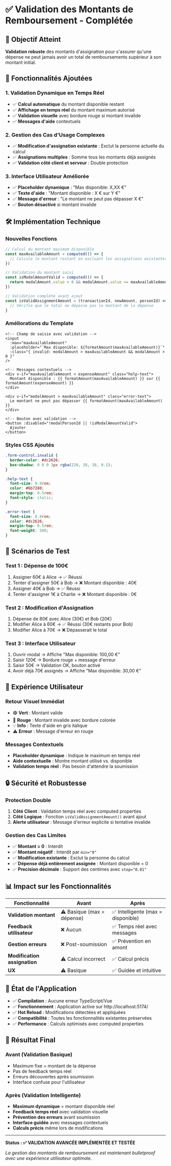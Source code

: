 # ✅ Validation des Montants de Remboursement - Complétée

## 🎯 Objectif Atteint

**Validation robuste** des montants d'assignation pour s'assurer qu'une dépense ne peut jamais avoir
un total de remboursements supérieur à son montant initial.

## 🔧 Fonctionnalités Ajoutées

### **1. Validation Dynamique en Temps Réel**

- ✅ **Calcul automatique** du montant disponible restant
- ✅ **Affichage en temps réel** du montant maximum autorisé
- ✅ **Validation visuelle** avec bordure rouge si montant invalide
- ✅ **Messages d'aide** contextuels

### **2. Gestion des Cas d'Usage Complexes**

- ✅ **Modification d'assignation existante** : Exclut la personne actuelle du calcul
- ✅ **Assignations multiples** : Somme tous les montants déjà assignés
- ✅ **Validation côté client et serveur** : Double protection

### **3. Interface Utilisateur Améliorée**

- ✅ **Placeholder dynamique** : "Max disponible: X,XX €"
- ✅ **Texte d'aide** : "Montant disponible : X € sur Y €"
- ✅ **Message d'erreur** : "Le montant ne peut pas dépasser X €"
- ✅ **Bouton désactivé** si montant invalide

## 🛠️ Implémentation Technique

### **Nouvelles Fonctions**

```typescript
// Calcul du montant maximum disponible
const maxAvailableAmount = computed(() => {
  // Calcule le montant restant en excluant les assignations existantes
})

// Validation du montant saisi
const isModalAmountValid = computed(() => {
  return modalAmount.value > 0 && modalAmount.value <= maxAvailableAmount.value
})

// Validation complète avant ajout
const isValidAssignmentAmount = (transactionId, newAmount, personId) => {
  // Vérifie que le total ne dépasse pas le montant de la dépense
}
```

### **Améliorations du Template**

```vue
<!-- Champ de saisie avec validation -->
<input
  :max="maxAvailableAmount"
  :placeholder="`Max disponible: ${formatAmount(maxAvailableAmount)}`"
  :class="{ invalid: modalAmount > maxAvailableAmount && modalAmount > 0 }"
/>

<!-- Messages contextuels -->
<div v-if="maxAvailableAmount < expenseAmount" class="help-text">
  Montant disponible : {{ formatAmount(maxAvailableAmount) }} sur {{ formatAmount(expenseAmount) }}
</div>

<div v-if="modalAmount > maxAvailableAmount" class="error-text">
  Le montant ne peut pas dépasser {{ formatAmount(maxAvailableAmount) }}
</div>

<!-- Bouton avec validation -->
<button :disabled="!modalPersonId || !isModalAmountValid">
  Ajouter
</button>
```

### **Styles CSS Ajoutés**

```css
.form-control.invalid {
  border-color: #dc2626;
  box-shadow: 0 0 0 3px rgba(220, 38, 38, 0.1);
}

.help-text {
  font-size: 0.8rem;
  color: #6b7280;
  margin-top: 0.5rem;
  font-style: italic;
}

.error-text {
  font-size: 0.8rem;
  color: #dc2626;
  margin-top: 0.5rem;
  font-weight: 500;
}
```

## 🧪 Scénarios de Test

### **Test 1 : Dépense de 100€**

1. Assigner 60€ à Alice → ✅ Réussi
2. Tenter d'assigner 50€ à Bob → ❌ Montant disponible : 40€
3. Assigner 40€ à Bob → ✅ Réussi
4. Tenter d'assigner 1€ à Charlie → ❌ Montant disponible : 0€

### **Test 2 : Modification d'Assignation**

1. Dépense de 80€ avec Alice (30€) et Bob (20€)
2. Modifier Alice à 60€ → ✅ Réussi (30€ restants pour Bob)
3. Modifier Alice à 70€ → ❌ Dépasserait le total

### **Test 3 : Interface Utilisateur**

1. Ouvrir modal → Affiche "Max disponible: 100,00 €"
2. Saisir 120€ → Bordure rouge + message d'erreur
3. Saisir 50€ → Validation OK, bouton activé
4. Avoir déjà 70€ assignés → Affiche "Max disponible: 30,00 €"

## 🎨 Expérience Utilisateur

### **Retour Visuel Immédiat**

- 🟢 **Vert** : Montant valide
- 🔴 **Rouge** : Montant invalide avec bordure colorée
- 💡 **Info** : Texte d'aide en gris italique
- ⚠️ **Erreur** : Message d'erreur en rouge

### **Messages Contextuels**

- **Placeholder dynamique** : Indique le maximum en temps réel
- **Aide contextuelle** : Montre montant utilisé vs. disponible
- **Validation temps réel** : Pas besoin d'attendre la soumission

## 🔒 Sécurité et Robustesse

### **Protection Double**

1. **Côté Client** : Validation temps réel avec computed properties
2. **Côté Logique** : Fonction `isValidAssignmentAmount()` avant ajout
3. **Alerte utilisateur** : Message d'erreur explicite si tentative invalide

### **Gestion des Cas Limites**

- ✅ **Montant = 0** : Interdit
- ✅ **Montant négatif** : Interdit par `min="0"`
- ✅ **Modification existante** : Exclut la personne du calcul
- ✅ **Dépense déjà entièrement assignée** : Montant disponible = 0
- ✅ **Precision décimale** : Support des centimes avec `step="0.01"`

## 📊 Impact sur les Fonctionnalités

| Fonctionnalité               | Avant                      | Après                              |
| ---------------------------- | -------------------------- | ---------------------------------- |
| **Validation montant**       | ⚠️ Basique (max = dépense) | ✅ Intelligente (max = disponible) |
| **Feedback utilisateur**     | ❌ Aucun                   | ✅ Temps réel avec messages        |
| **Gestion erreurs**          | ❌ Post-soumission         | ✅ Prévention en amont             |
| **Modification assignation** | ⚠️ Calcul incorrect        | ✅ Calcul précis                   |
| **UX**                       | ⚠️ Basique                 | ✅ Guidée et intuitive             |

## 🚀 État de l'Application

- ✅ **Compilation** : Aucune erreur TypeScript/Vue
- ✅ **Fonctionnement** : Application active sur http://localhost:5174/
- ✅ **Hot Reload** : Modifications détectées et appliquées
- ✅ **Compatibilité** : Toutes les fonctionnalités existantes préservées
- ✅ **Performance** : Calculs optimisés avec computed properties

## 🎉 Résultat Final

### **Avant** (Validation Basique)

- Maximum fixe = montant de la dépense
- Pas de feedback temps réel
- Erreurs découvertes après soumission
- Interface confuse pour l'utilisateur

### **Après** (Validation Intelligente)

- **Maximum dynamique** = montant disponible réel
- **Feedback temps réel** avec validation visuelle
- **Prévention des erreurs** avant soumission
- **Interface guidée** avec messages contextuels
- **Calculs précis** même lors de modifications

---

**Status : ✅ VALIDATION AVANCÉE IMPLÉMENTÉE ET TESTÉE**

_La gestion des montants de remboursement est maintenant bulletproof avec une expérience utilisateur
optimale._
